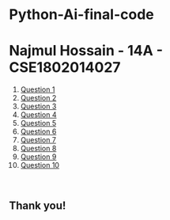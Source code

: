 # Python-Ai-final-code
# Najmul Hossain - 14A - CSE1802014027
<ol>
  
<li><a href="https://github.com/Bappy4u/Python-Ai-final-code/blob/master/quesOne.py/">Question 1</a></li>
<li><a href="https://github.com/Bappy4u/Python-Ai-final-code/blob/master/quesTwo.py">Question 2</a></li>
<li><a href="https://github.com/Bappy4u/Python-Ai-final-code/blob/master/quesThree.py">Question 3</a></li>
<li><a href="https://github.com/Bappy4u/Python-Ai-final-code/blob/master/quesFour.py">Question 4</a></li>
<li><a href="https://github.com/Bappy4u/Python-Ai-final-code/blob/master/quesFive.py">Question 5</a></li>
<li><a href="https://github.com/Bappy4u/Python-Ai-final-code/blob/master/quesSix.py">Question 6</a></li>
<li><a href="https://github.com/Bappy4u/Python-Ai-final-code/blob/master/quesSeven.py">Question 7</a></li>
<li><a href="https://github.com/Bappy4u/Python-Ai-final-code/blob/master/quesEight.py">Question 8</a></li>
<li><a href="https://github.com/Bappy4u/Python-Ai-final-code/blob/master/quesNine.py">Question 9</a></li>
<li><a href="https://github.com/Bappy4u/Python-Ai-final-code/blob/master/quesTen.py">Question 10</a></li>
</ol>
</br>
<h2> Thank you! </h2>

